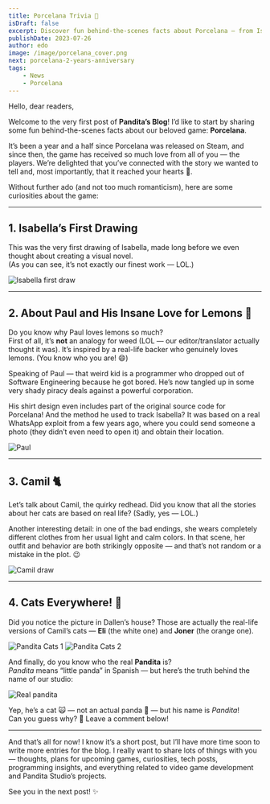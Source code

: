 ```yaml
---
title: Porcelana Trivia 🧐
isDraft: false
excerpt: Discover fun behind-the-scenes facts about Porcelana — from Isabella’s first sketch to Camil’s cats and the real “Pandita” who inspired our studio’s name! 🐱✨
publishDate: 2023-07-26
author: edo
image: /image/porcelana_cover.png
next: porcelana-2-years-anniversary
tags:
    - News
    - Porcelana
---
```


Hello, dear readers,

Welcome to the very first post of **Pandita’s Blog**! I’d like to start by sharing some fun behind-the-scenes facts about our beloved game: **Porcelana**.

It’s been a year and a half since Porcelana was released on Steam, and since then, the game has received so much love from all of you — the players. We’re delighted that you’ve connected with the story we wanted to tell and, most importantly, that it reached your hearts 💖.

Without further ado (and not too much romanticism), here are some curiosities about the game:

---

## 1. Isabella’s First Drawing

This was the very first drawing of Isabella, made long before we even thought about creating a visual novel.  
(As you can see, it’s not exactly our finest work — LOL.)

![Isabella first draw](/image/isabella_first_draw.png)

---

## 2. About Paul and His Insane Love for Lemons 🍋

Do you know why Paul loves lemons so much?  
First of all, it’s **not** an analogy for weed (LOL — our editor/translator actually thought it was). It’s inspired by a real-life backer who genuinely loves lemons. (You know who you are! 😄)

Speaking of Paul — that weird kid is a programmer who dropped out of Software Engineering because he got bored. He’s now tangled up in some very shady piracy deals against a powerful corporation.  

His shirt design even includes part of the original source code for Porcelana! And the method he used to track Isabella? It was based on a real WhatsApp exploit from a few years ago, where you could send someone a photo (they didn’t even need to open it) and obtain their location.

![Paul](/image/paul_draw.png)

---

## 3. Camil 🐈

Let’s talk about Camil, the quirky redhead. Did you know that all the stories about her cats are based on real life? (Sadly, yes — LOL.)

Another interesting detail: in one of the bad endings, she wears completely different clothes from her usual light and calm colors. In that scene, her outfit and behavior are both strikingly opposite — and that’s not random or a mistake in the plot. 😉

![Camil draw](/image/camil_draw.png)

---

## 4. Cats Everywhere! 🐾

Did you notice the picture in Dallen’s house? Those are actually the real-life versions of Camil’s cats — **Eli** (the white one) and **Joner** (the orange one).

![Pandita Cats 1](/image/pandita_cats.png)
![Pandita Cats 2](/image/pandita_cats_2.png)

And finally, do you know who the real **Pandita** is?  
*Pandita* means “little panda” in Spanish — but here’s the truth behind the name of our studio:

![Real pandita](/image/real_pandita.png)

Yep, he’s a cat 🙀 — not an actual panda 🐼 — but his name is *Pandita*!  
Can you guess why? 🤔 Leave a comment below!

---

And that’s all for now! I know it’s a short post, but I’ll have more time soon to write more entries for the blog. I really want to share lots of things with you — thoughts, plans for upcoming games, curiosities, tech posts, programming insights, and everything related to video game development and Pandita Studio’s projects.

See you in the next post! ✨
